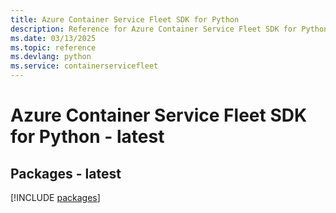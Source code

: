 ```yaml
---
title: Azure Container Service Fleet SDK for Python
description: Reference for Azure Container Service Fleet SDK for Python
ms.date: 03/13/2025
ms.topic: reference
ms.devlang: python
ms.service: containerservicefleet
---
```

# Azure Container Service Fleet SDK for Python - latest
## Packages - latest
[!INCLUDE [packages](container-service-fleet-index.md)]